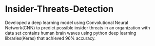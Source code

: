 # Insider-Threats-Detection
Developed a deep learning model using Convolutional Neural Network(CNN) to predict possible insider threats in an organization with data set contains human brain waves using python deep learning libraries(Keras) that achieved 96% accuracy.

